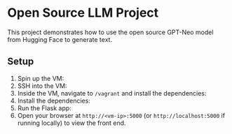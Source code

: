 # Open Source LLM Project

This project demonstrates how to use the open source GPT-Neo model from Hugging Face to generate text.

## Setup

1. Spin up the VM:
2. SSH into the VM:
3. Inside the VM, navigate to `/vagrant` and install the dependencies:
4. Install the dependencies:
5. Run the Flask app:
6. Open your browser at `http://<vm-ip>:5000` (or `http://localhost:5000` if running locally) to view the front end.